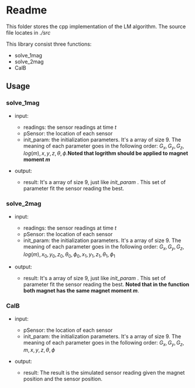 # Readme
This folder stores the cpp implementation of the LM algorithm. 
The source file locates in  *./src*

This library consist three functions:
- solve_1mag
- solve_2mag
- CalB

## Usage
### solve_1mag
- input:
  - readings: the sensor readings at time $t$
  - pSensor: the location of each sensor
  - init_param: the initialization parameters. It's a array of size 9. The meaning of each parameter goes in the following order: 
  $G_x, G_y , G_z, log(m), x, y, z, \theta, \phi$.**Noted that logrithm should be applied to magnet moment $m$**

- output:
  - result: It's a array of size 9, just like _init_param_ . This set of parameter fit the sensor reading the best.


### solve_2mag
- input:
  - readings: the sensor readings at time $t$
  - pSensor: the location of each sensor
  - init_param: the initialization parameters. It's a array of size 9. The meaning of each parameter goes in the following order: 
  $G_x, G_y , G_z, log(m), x_0, y_0, z_0, \theta_0, \phi_0, x_1, y_1, z_1, \theta_1, \phi_1$

- output:
  - result: It's a array of size 9, just like _init_param_ . This set of parameter fit the sensor reading the best. **Noted that in the function both magnet has the same magnet moment $m$**.

### CalB
- input:
  - pSensor: the location of each sensor
  - init_param: the initialization parameters. It's a array of size 9. The meaning of each parameter goes in the following order: 
  $G_x, G_y , G_z, m, x, y, z, \theta, \phi$

- output:
  - result: The result is the simulated sensor reading given the magnet position and the sensor position.

  